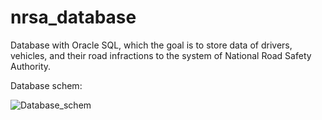 # nrsa_database
Database with Oracle SQL, which the goal is to store data of drivers, vehicles, and their road infractions to the system of National Road Safety Authority. 

Database schem:

![Database_schem](https://user-images.githubusercontent.com/46601373/125133954-7e499a80-e0fe-11eb-81fe-807851e0a6ad.jpg)

